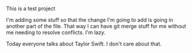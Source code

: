 This is a test project

I'm adding some stuff so that the change I'm going to add
is going in another part of the file. That way I can have
git merge stuff for me without me needing to resolve
conflicts. I'm lazy.

Today everyone talks about Taylor Swift. I don't care 
about that.
